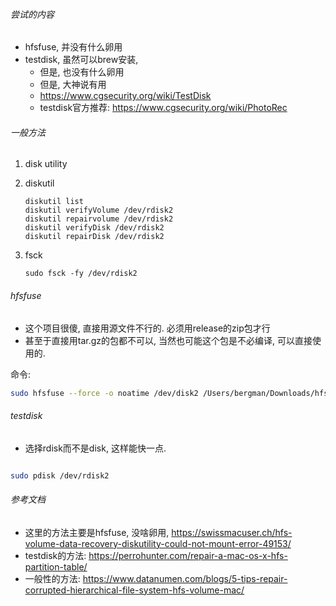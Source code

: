 ###### 尝试的内容

- hfsfuse, 并没有什么卵用
- testdisk, 虽然可以brew安装, 
  - 但是, 也没有什么卵用
  - 但是, 大神说有用
  - https://www.cgsecurity.org/wiki/TestDisk
  - testdisk官方推荐: https://www.cgsecurity.org/wiki/PhotoRec

###### 一般方法

1. disk utility

2. diskutil

   ```
   diskutil list
   diskutil verifyVolume /dev/rdisk2
   diskutil repairvolume /dev/rdisk2
   diskutil verifyDisk /dev/rdisk2
   diskutil repairDisk /dev/rdisk2
   ```

3. fsck

   ```
   sudo fsck -fy /dev/rdisk2
   ```

   



###### hfsfuse 

- 这个项目很傻, 直接用源文件不行的. 必须用release的zip包才行
- 甚至于直接用tar.gz的包都不可以, 当然也可能这个包是不必编译, 可以直接使用的.

命令:

```sh
sudo hfsfuse --force -o noatime /dev/disk2 /Users/bergman/Downloads/hfsd
```

###### testdisk

- 选择rdisk而不是disk, 这样能快一点.

```sh

sudo pdisk /dev/rdisk2
```



###### 参考文档

- 这里的方法主要是hfsfuse, 没啥卵用, https://swissmacuser.ch/hfs-volume-data-recovery-diskutility-could-not-mount-error-49153/
- testdisk的方法: https://perrohunter.com/repair-a-mac-os-x-hfs-partition-table/
- 一般性的方法: https://www.datanumen.com/blogs/5-tips-repair-corrupted-hierarchical-file-system-hfs-volume-mac/